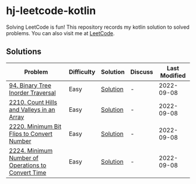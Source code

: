 # hj-leetcode-kotlin

Solving LeetCode is fun! This repository records my kotlin solution to solved problems. You can also visit me
at [LeetCode](https://leetcode.com/hj-core/).

## Solutions

| Problem                                                                                                                           | Difficulty | Solution                                                                   | Discuss | Last Modified |
|-----------------------------------------------------------------------------------------------------------------------------------|------------|----------------------------------------------------------------------------|---------|---------------|
| [94. Binary Tree Inorder Traversal](https://leetcode.com/problems/binary-tree-inorder-traversal)                                  | Easy       | [Solution](src/main/kotlin/com/hj/leetcode/kotlin/problem94/Solution.kt)   | -       | 2022-09-08    |
| [2210. Count Hills and Valleys in an Array](https://leetcode.com/problems/count-hills-and-valleys-in-an-array/)                   | Easy       | [Solution](src/main/kotlin/com/hj/leetcode/kotlin/problem2210/Solution.kt) | -       | 2022-09-08    |
| [2220. Minimum Bit Flips to Convert Number](https://leetcode.com/problems/minimum-bit-flips-to-convert-number/)                   | Easy       | [Solution](src/main/kotlin/com/hj/leetcode/kotlin/problem2220/Solution.kt) | -       | 2022-09-08    |               
| [2224. Minimum Number of Operations to Convert Time](https://leetcode.com/problems/minimum-number-of-operations-to-convert-time/) | Easy       | [Solution](src/main/kotlin/com/hj/leetcode/kotlin/problem2224/Solution.kt) | -       | 2022-09-08    |